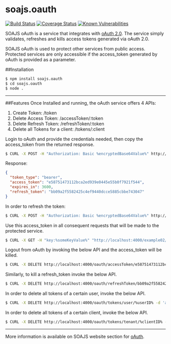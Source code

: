 # soajs.oauth
[![Build Status](https://travis-ci.org/soajs/soajs.oauth.svg?branch=master)](https://travis-ci.org/soajs/soajs.oauth)
[![Coverage Status](https://coveralls.io/repos/soajs/soajs.oauth/badge.png)](https://coveralls.io/r/soajs/soajs.oauth)
[![Known Vulnerabilities](https://snyk.io/test/github/soajs/soajs.oauth/badge.svg)](https://snyk.io/test/github/soajs/soajs.oauth)

SOAJS oAuth is a service that integrates with [oAuth 2.0](http://www.oauth.org).
The service simply validates, refreshes and kills access tokens generated via oAuth 2.0.

SOAJS oAuth is used to protect other services from public access.
Protected services are only accessible if the access_token generated by oAuth is provided as a parameter.


##Installation

```sh
$ npm install soajs.oauth
$ cd soajs.oauth
$ node .
```

---

##Features
Once Installed and running, the oAuth service offers 4 APIs:

1. Create Token: /token
2. Delete Access Token: /accessToken/:token
3. Delete Refresh Token: /refreshToken/:token
4. Delete all Tokens for a client: /tokens/:client

Login to oAuth and provide the credentials needed, then copy the access_token from the returned response.<br>
```bash
$ CURL -X POST -H "Authorization: Basic %encryptedBase64Value%" http://localhost:4000/oauth/token -d 'username=oauthuser&password=oauthpass&grant_type=password'
```

Response:
```json
{
  "token_type": "bearer",
  "access_token": "e58751473112bca2ed939e0445e55b0f7921f544",
  "expires_in": 3600,
  "refresh_token": "bb09a2f5582425c4ef9440dcce5885cbbe743047"
}
```

In order to refresh the token:
```bash
$ CURL -X POST -H "Authorization: Basic %encryptedBase64Value%" http://localhost:4000/oauth/token -d 'grant_type=refresh_token&refresh_token=bb09a2f5582425c4ef9440dcce5885cbbe743047'
```

Use this access_token in all consequent requests that will be made to the protected service.
```bash
$ CURL -X GET -H "key:%someKeyValue%" "http://localhost:4000/example02/buildName?firstName=John&lastName=Smith&access_token=e58751473112bca2ed939e0445e55b0f7921f544"
```

Logout from oAuth by invoking the below API and the access_token will be killed.
```bash
$ CURL -X DELETE http://localhost:4000/oauth/accessToken/e58751473112bca2ed939e0445e55b0f7921f544 -d 'access_token=e58751473112bca2ed939e0445e55b0f7921f544'
```

Similarly, to kill a refresh_token invoke the below API.
```bash
$ CURL -X DELETE http://localhost:4000/oauth/refreshToken/bb09a2f5582425c4ef9440dcce5885cbbe743047 -d 'access_token=e58751473112bca2ed939e0445e55b0f7921f544'
```

In order to delete all tokens of a certain user, invoke the below API.
```bash
$ CURL -X DELETE http://localhost:4000/oauth/tokens/user/%userID% -d 'access_token=e58751473112bca2ed939e0445e55b0f7921f544'
```

In order to delete all tokens of a certain client, invoke the below API.
```bash
$ CURL -X DELETE http://localhost:4000/oauth/tokens/tenant/%clientID% -d 'access_token=e58751473112bca2ed939e0445e55b0f7921f544'
```

---

More information is available on SOAJS website section for [oAuth](https://soajsorg.atlassian.net/wiki/spaces/OAUT/overview).
